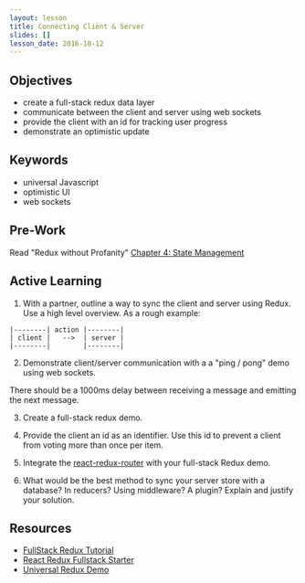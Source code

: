 ```yaml
---
layout: lesson
title: Connecting Client & Server
slides: []
lesson_date: 2016-10-12
---
```


## Objectives

- create a full-stack redux data layer
- communicate between the client and server using web sockets
- provide the client with an id for tracking user progress
- demonstrate an optimistic update

## Keywords
- universal Javascript
- optimistic UI
- web sockets

## Pre-Work
Read "Redux without Profanity" [Chapter 4: State Management]( https://tonyhb.gitbooks.io/redux-without-profanity/content/ch1-state-management.html)

## Active Learning

1.  With a partner, outline a way to sync the client and server using Redux. Use a high level overview. As a rough example:

```
|--------| action |--------|
| client |   -->  | server |
|--------|        |--------|
```

2. Demonstrate client/server communication with a a "ping / pong" demo using web sockets.

There should be a 1000ms delay between receiving a message and emitting the next message.

3. Create a full-stack redux demo.

4. Provide the client an id as an identifier. Use this id to prevent a client from voting more than once per item.

5. Integrate the [react-redux-router](https://github.com/reactjs/react-router-redux) with your full-stack Redux demo.

6.  What would be the best method to sync your server store with a database? In reducers? Using middleware? A plugin? Explain and justify your solution.

## Resources
- [FullStack Redux Tutorial](http://teropa.info/blog/2015/09/10/full-stack-redux-tutorial.html)
- [React Redux Fullstack Starter](https://github.com/michaelcheng429/react-redux-fullstack-starter)
- [Universal Redux Demo](https://github.com/erikras/react-redux-universal-hot-example)
